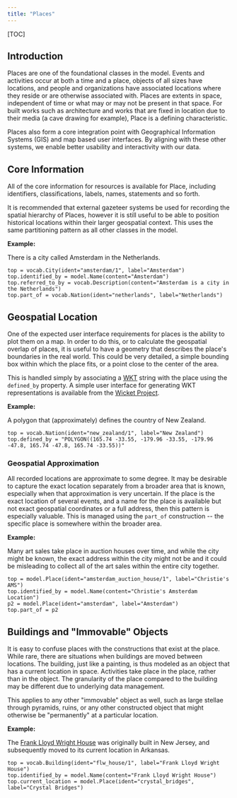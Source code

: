 ```yaml
---
title: "Places"
---
```


[TOC]

## Introduction

Places are one of the foundational classes in the model.  Events and activities occur at both a time and a place, objects of all sizes have locations, and people and organizations have associated locations where they reside or are otherwise associated with. Places are extents in space, independent of time or what may or may not be present in that space. For built works such as architecture and works that are fixed in location due to their media (a cave drawing for example), Place is a defining characteristic.

Places also form a core integration point with Geographical Information Systems (GIS) and map based user interfaces. By aligning with these other systems, we enable better usability and interactivity with our data. 

## Core Information

All of the core information for resources is available for Place, including identifiers, classifications, labels, names, statements and so forth.

It is recommended that external gazeteer systems be used for recording the spatial hierarchy of Places, however it is still useful to be able to position historical locations within their larger geospatial context.  This uses the same partitioning pattern as all other classes in the model.

__Example:__

There is a city called Amsterdam in the Netherlands.

```crom
top = vocab.City(ident="amsterdam/1", label="Amsterdam")
top.identified_by = model.Name(content="Amsterdam")
top.referred_to_by = vocab.Description(content="Amsterdam is a city in the Netherlands")
top.part_of = vocab.Nation(ident="netherlands", label="Netherlands")
```

## Geospatial Location

One of the expected user interface requirements for places is the ability to plot them on a map.  In order to do this, or to calculate the geospatial overlap of places, it is useful to have a geometry that describes the place's boundaries in the real world. This could be very detailed, a simple bounding box within which the place fits, or a point close to the center of the area.

This is handled simply by associating a [WKT](https://en.wikipedia.org/wiki/Well-known_text_representation_of_geometry) string with the place using the `defined_by` property. A simple user interface for generating WKT representations is available from the [Wicket Project](https://arthur-e.github.io/Wicket/sandbox-gmaps3.html).


__Example:__

A polygon that (approximately) defines the country of New Zealand.

```crom
top = vocab.Nation(ident="new_zealand/1", label="New Zealand")
top.defined_by = "POLYGON((165.74 -33.55, -179.96 -33.55, -179.96 -47.8, 165.74 -47.8, 165.74 -33.55))"
```

### Geospatial Approximation

All recorded locations are approximate to some degree. It may be desirable to capture the exact location separately from a broader area that is known, especially when that approximation is very uncertain. If the place is the exact location of several events, and a name for the place is available but not exact geospatial coordinates or a full address, then this pattern is especially valuable. This is managed using the `part_of` construction -- the specific place is somewhere within the broader area.
 
__Example:__

Many art sales take place in auction houses over time, and while the city might be known, the exact address within the city might not be and it could be misleading to collect all of the art sales within the entire city together.

```crom
top = model.Place(ident="amsterdam_auction_house/1", label="Christie's AMS")
top.identified_by = model.Name(content="Christie's Amsterdam Location")
p2 = model.Place(ident="amsterdam", label="Amsterdam")
top.part_of = p2
```


## Buildings and "Immovable" Objects

It is easy to confuse places with the constructions that exist at the place. While rare, there are situations when buildings are moved between locations. The building, just like a painting, is thus modeled as an object that has a current location in space. Activities take place in the place, rather than in the object.  The granularity of the place compared to the building may be different due to underlying data management.

This applies to any other "immovable" object as well, such as large stellae through pyramids, ruins, or any other constructed object that might otherwise be "permanently" at a particular location.


__Example:__

The [Frank Lloyd Wright House](https://crystalbridges.org/frank-lloyd-wright/) was originally built in New Jersey, and subsequently moved to its current location in Arkansas.

```crom
top = vocab.Building(ident="flw_house/1", label="Frank Lloyd Wright House")
top.identified_by = model.Name(content="Frank Lloyd Wright House")
top.current_location = model.Place(ident="crystal_bridges", label="Crystal Bridges")
```
